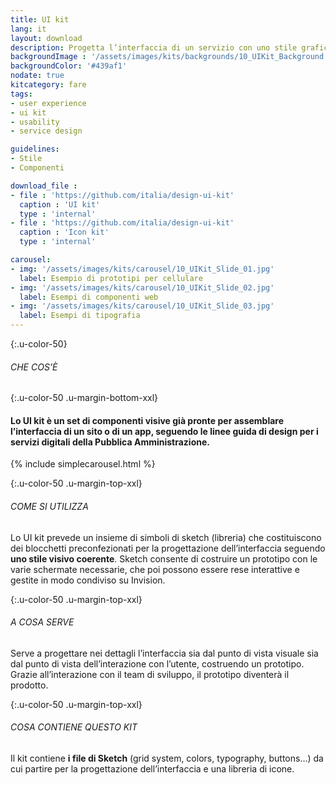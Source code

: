 ```yaml
---
title: UI kit
lang: it
layout: download
description: Progetta l’interfaccia di un servizio con uno stile grafico semplice e coerente
backgroundImage : '/assets/images/kits/backgrounds/10_UIKit_Background.png'
backgroundColor: '#439af1'
nodate: true
kitcategory: fare
tags:
- user experience
- ui kit
- usability
- service design

guidelines:
- Stile
- Componenti

download_file :
- file : 'https://github.com/italia/design-ui-kit'
  caption : 'UI kit'
  type : 'internal'
- file : 'https://github.com/italia/design-ui-kit'
  caption : 'Icon kit'
  type : 'internal'

carousel:
- img: '/assets/images/kits/carousel/10_UIKit_Slide_01.jpg'
  label: Esempio di prototipi per cellulare
- img: '/assets/images/kits/carousel/10_UIKit_Slide_02.jpg'
  label: Esempi di componenti web
- img: '/assets/images/kits/carousel/10_UIKit_Slide_03.jpg'
  label: Esempi di tipografia
---
```


{:.u-color-50}
###### CHE COS’È

{:.u-color-50 .u-margin-bottom-xxl}
#### Lo UI kit è un set di componenti visive già pronte per assemblare l’interfaccia di un sito o di un app, seguendo le linee guida di design per i servizi digitali della Pubblica Amministrazione.
{% include simplecarousel.html  %}

{:.u-color-50 .u-margin-top-xxl}
###### COME SI UTILIZZA
Lo UI kit prevede un insieme di simboli di sketch (libreria) che costituiscono dei blocchetti preconfezionati per la progettazione dell’interfaccia seguendo **uno stile visivo coerente**. Sketch consente di costruire un prototipo con le varie schermate necessarie, che poi possono essere rese interattive e gestite in modo condiviso su Invision.


{:.u-color-50 .u-margin-top-xxl}
###### A COSA SERVE
Serve a progettare nei dettagli l’interfaccia sia dal punto di vista visuale sia dal punto di vista dell’interazione con l’utente, costruendo un prototipo. Grazie all’interazione con il team di sviluppo, il prototipo diventerà il prodotto.

{:.u-color-50 .u-margin-top-xxl}
###### COSA CONTIENE QUESTO KIT
Il kit contiene **i file di Sketch** (grid system, colors, typography, buttons…) da cui partire per la progettazione dell’interfaccia e una libreria di icone.
